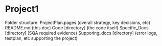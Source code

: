 # Project1

Folder structure:
  ProjectPlan.pages (overall strategy, key decisions, etc)
  README.md (this doc)
    Code [directory] (the code itself)
    Specific_Docs [directory] (SQA required evidence)
    Supporing_docs [directory] (error logs, testplan, etc supporting the project)
